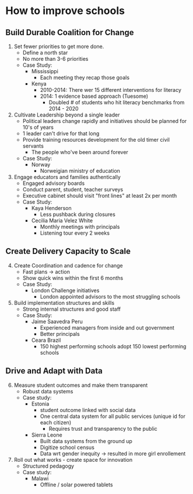 
# How to improve schools

## Build Durable Coalition for Change
1. Set fewer priorities to get more done.
    - Define a north star
    - No more than 3-6 priorities
    - Case Study:
        - Mississippi
            - Each meeting they recap those goals
        - Kenya 
            - 2010-2014: There wer 15 different interventions for literacy
            - 2014: 1 evidence based approach (Tuesome)
                - Doubled # of students who hit literacy benchmarks from 2014 - 2020
2. Cultivate Leadership beyond a single leader 
    - Political leaders change rapidly and initiatives should be planned for 10's of years
    - 1 leader can't drive for that long 
    - Provide training resources development for the old timer civil servants
        - The people who've been around forever
    - Case Study:
        - Norway
            - Norweigian ministry of education
3. Engage educators and families authentically
    - Engaged advisory boards
    - Conduct parent, student, teacher surveys
    - Executive cabinet should visit "front lines" at least 2x per month
    - Case Study:
        - Kaya Henderson
            - Less pushback during closures
        - Cecilia Maria Velez White
            - Monthly meetings with principals
            - Listening tour every 2 weeks 

## Create Delivery Capacity to Scale
4. Create Coordination and cadence for change 
    - Fast plans -> action 
    - Show quick wins within the first 6 months
    - Case Study:
        - London Challenge initiatives 
            - London appointed advisors to the most struggling schools 
5. Build implementation structures and skills
    - Strong internal structures and good staff
    - Case Study:
        - Jaime Saavedra Peru
            - Experienced managers from inside and out government
            - Better principals
        - Ceara Brazil
            - 150 highest performing schools adopt 150 lowest performing schools 

## Drive and Adapt with Data
6. Measure student outcomes and make them transparent
    - Robust data systems
    - Case study:
        - Estonia 
            - student outcome linked with social data 
            - One central data system for all public services (unique id for each citizen)
                - Requires trust and transparency to the public
        - Sierra Leone 
            - Built data systems from the ground up
            - Digitize school census
            - Data wrt gender inequity -> resulted in more girl enrollement
7. Roll out what works - create space for innovation
    - Structured pedagogy
    - Case study:
        - Malawi
            - Offline / solar powered tablets
